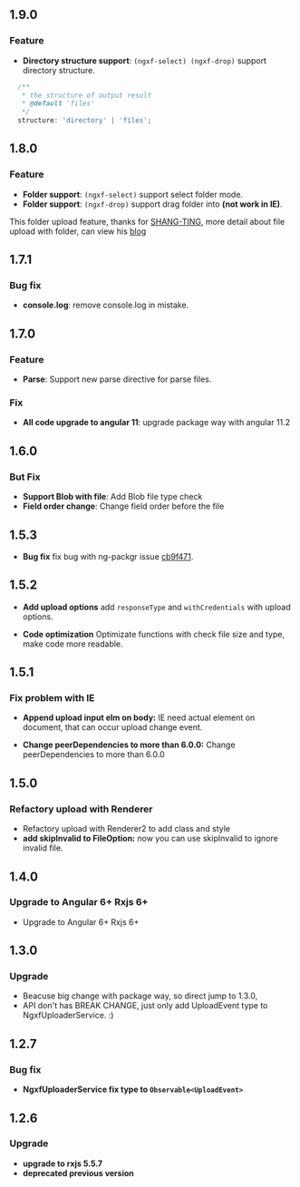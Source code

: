 ## 1.9.0

### Feature
* **Directory structure support**: `(ngxf-select) (ngxf-drop)` support directory structure.

```ts
  /**
   * the structure of output result
   * @default 'files'
   */
  structure: 'directory' | 'files';
```


## 1.8.0

### Feature
* **Folder support**: `(ngxf-select)` support select folder mode.
* **Folder support**: `(ngxf-drop)` support drag folder into **(not work in IE)**.

This folder upload feature, thanks for [SHANG-TING](https://github.com/SHANG-TING), more detail about file upload with folder, can view his [blog](https://scullyio-blog.gofa.cloud/blog/recursive_file_uploader/)


## 1.7.1

### Bug fix
* **console.log**: remove console.log in mistake.

## 1.7.0

### Feature
* **Parse**: Support new parse directive for parse files.

### Fix
* **All code upgrade to angular 11**: upgrade package way with angular 11.2

## 1.6.0

### But Fix
* **Support Blob with file**: Add Blob file type check
* **Field order change**: Change field order before the file


## 1.5.3

* **Bug fix** fix bug with ng-packgr issue [cb9f471](https://github.com/ZouYouShun/ngxf-uploader/commit/cb9f471327b094e342d51f96f58374ff60a0a49c).

## 1.5.2

* **Add upload options** add `responseType` and `withCredentials` with upload options.

* **Code optimization** Optimizate functions with check file size and type, make code more readable.

## 1.5.1

### Fix problem with IE

* **Append upload input elm on body:** IE need actual element on document, that can occur upload change event.

* **Change peerDependencies to more than 6.0.0:** Change peerDependencies to more than 6.0.0

## 1.5.0

### Refactory upload with Renderer

* Refactory upload with Renderer2 to add class and style
* **add skipInvalid to FileOption:** now you can use skipInvalid to ignore invalid file.

## 1.4.0

### Upgrade to Angular 6+ Rxjs 6+

* Upgrade to Angular 6+ Rxjs 6+

## 1.3.0

### Upgrade

* Beacuse big change with package way, so direct jump to 1.3.0, 
* API don't has BREAK CHANGE, just only add UploadEvent type to NgxfUploaderService. :)

## 1.2.7

### Bug fix

* **NgxfUploaderService fix type to `Observable<UploadEvent>`**

## 1.2.6

### Upgrade

* **upgrade to rxjs 5.5.7**
* **deprecated previous version**
